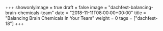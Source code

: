+++
showonlyimage = true
draft = false
image = "dachfest-balancing-brain-chemicals-team"
date = "2018-11-11T08:00:00+00:00"
title = "Balancing Brain Chemicals In Your Team"
weight = 0
tags = ["dachfest-18"]
+++

